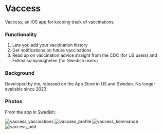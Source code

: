 # Vaccess
Vaccess, an iOS app for keeping track of vaccinations. 

### Functionality
1. Lets you add your vaccination history
2. Get notifications on future vaccinations
3. Read up on vaccination advice straight from the CDC (for US users) and Folkhälsomynidgheten (for Swedish users)

### Background 
Developed by me, released on the App Store in US and Sweden. No longer available since 2023.

### Photos
From the app in Swedish:



![vaccess_vaccinations](https://github.com/user-attachments/assets/07fa7877-ae19-42f0-ad62-293c05fb9e20)
![vaccess_profile](https://github.com/user-attachments/assets/29e44a5e-e874-4238-be2c-621cebc2c715)
![vaccess_kommande](https://github.com/user-attachments/assets/acce22be-d5ad-4c5d-be58-f159849a9ee9)
![vaccess_add](https://github.com/user-attachments/assets/60d87287-e50a-4fa8-88b9-d02d37d32a65)
